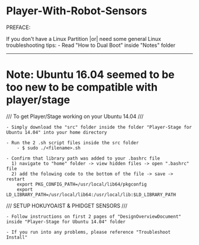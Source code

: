 # Player-With-Robot-Sensors


PREFACE:

If you don't have a Linux Partition |or| need some general Linux troubleshooting tips:
	- Read "How to Dual Boot" inside "Notes" folder

___________________________________________________________________________________________________
	
# Note: Ubuntu 16.04 seemed to be too new to be compatible with player/stage

/// To get Player/Stage working on your Ubuntu 14.04 ///

	- Simply download the "src" folder inside the folder "Player-Stage for Ubuntu 14.04" into your home directory

	- Run the 2 .sh script files inside the src folder
		- $ sudo ./<filename>.sh
	
	- Confirm that library path was added to your .bashrc file
	  1) navigate to "home" folder -> view hidden files -> open ".bashrc" file 
	  2) add the folowing code to the bottom of the file -> save -> restart
		export PKG_CONFIG_PATH=/usr/local/lib64/pkgconfig
		export LD_LIBRARY_PATH=/usr/local/lib64:/usr/local/lib:$LD_LIBRARY_PATH


/// SETUP HOKUYOAIST & PHIDGET SENSORS ///

	- Follow instructions on first 2 pages of "DesignOverviewDocument" inside "Player-Stage for Ubuntu 14.04" folder

	- If you run into any problems, please reference "Troubleshoot Install"






